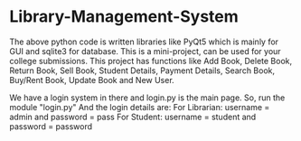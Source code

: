 # Library-Management-System

The above python code is written libraries like PyQt5 which is mainly for GUI and sqlite3 for database.
This is a mini-project, can be used for your college submissions. 
This project has functions like Add Book, Delete Book, Return Book, Sell Book, Student Details, Payment Details,
Search Book, Buy/Rent Book, Update Book and New User.

We have a login system in there and login.py is the main page. So, run the module "login.py"
And the login details are:
For Librarian: username = admin and password = pass
For Student: username = student and password = password
